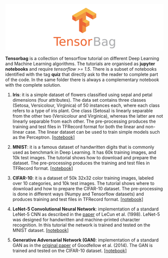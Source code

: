 
<p align="center">
<img src="./etc/img/logo.png" width="800">
</p>

**Tensorbag** is a collection of tensorflow tutorial on different Deep Learning and Machine Learning algorithms. The tutorials are organised as **jupyter notebooks** and require *tensorflow >= 1.5*. There is a subset of notebooks identified with the tag **quiz** that directly ask to the reader to complete part of the code. In the same folder there is always a complementary notebook with the complete solution.

1. **Iris**: it is a simple dataset of flowers classified using sepal and petal dimensions (four attributes). The data set contains three classes (Setosa, Versicolour, Virginica) of 50 instances each, where each class refers to a type of iris plant. One class (Setosa) is linearly separable from the other two (Versicolour and Virginica), whereas the latter are not linearly separable from each other. The pre-processing produces the training and test files in TFRecord format for both the linear and non-linear case. The linear dataset can be used to train simple models such as the Perceptron. [[notebook]](./iris/iris.ipynb)

2. **MNIST**: it is a famous dataset of handwritten digits that is commonly used as benchmark in Deep Learning. It has 60k training images, and 10k test images. The tutorial shows how to download and prepare the dataset. The pre-processing produces the training and test files in TFRecord format. [[notebook]](./mnist/mnist.ipynb)

3. **CIFAR-10**: it is a dataset of 50k 32x32 color training images, labeled over 10 categories, and 10k test images. The tutorial shows where to download and how to prepare the CIFAR-10 dataset. The pre-processing is done in different ways (Numpy and Tensorflow datasets) and produces training and test files in TFRecord format. [[notebook]](./cifar10/cifar10.ipynb)

4. **LeNet-5 Convolutional Neural Network**: implementation of a standard LeNet-5 CNN as described in the [paper](http://www.dengfanxin.cn/wp-content/uploads/2016/03/1998Lecun.pdf) of LeCun et al. (1998). LeNet-5 was designed for handwritten and machine-printed character recognition. In this tutorial the network is trained and tested on the MNIST dataset. [[notebook]](./lenet5/lenet5.ipynb)

5. **Generative Adversarial Network (GAN)**: implementation of a standard GAN as in the [original paper](https://arxiv.org/pdf/1406.2661.pdf) of Goodfellow et al. (2014). The GAN is trained and tested on the CIFAR-10 dataset. [[notebook]](./generative_adversarial_networks/generative_adversarial_networks.ipynb)
